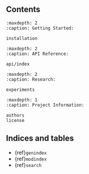 ```{include} ../../README.md
```

## Contents

```{toctree}
:maxdepth: 2
:caption: Getting Started:

installation
```

```{toctree}
:maxdepth: 2
:caption: API Reference:

api/index
```

```{toctree}
:maxdepth: 2
:caption: Research:

experiments
```

```{toctree}
:maxdepth: 1
:caption: Project Information:

authors
license
```

## Indices and tables

- {ref}`genindex`
- {ref}`modindex`
- {ref}`search`
